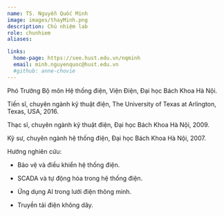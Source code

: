 ```yaml
---
name: TS. Nguyễn Quốc Minh
image: images/thayMinh.png
description: Chủ nhiệm lab
role: chunhiem
aliases:

links:
  home-page: https://see.hust.edu.vn/nqminh
  email: minh.nguyenquoc@hust.edu.vn
  #github: anne-chovie
---
```

Phó Trưởng Bộ môn Hệ thống điện, Viện Điện, Đại học Bách Khoa Hà Nội.

Tiến sĩ, chuyên ngành kỹ thuật điện, The University of Texas at Arlington, Texas, USA, 2016.

Thạc sĩ, chuyên ngành kỹ thuật điện, Đại học Bách Khoa Hà Nội, 2009.

Kỹ sư, chuyên ngành hệ thống điện, Đại học Bách Khoa Hà Nội, 2007.

Hướng nghiên cứu: 
  
  - Bảo vệ và điều khiển hệ thống điện.

  - SCADA và tự động hóa trong hệ thống điện.
  - Ứng dụng AI trong lưới điện thông minh.
  - Truyền tải điện không dây.

